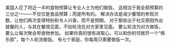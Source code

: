美国人花了将近一半的食物预算让专业人士为他们做饭。
这相当于我全部预算的三分之一——不仅仅是食品预算；而是所有的。
解决办法是减少餐馆的参观次数，让他们再次变得特别和令人兴奋，而不是预期。
对于那些出于社交原因外出就餐的人，与其在餐馆见面，不如轮流在对方家里见面。
要么轮流为对方做饭，要么让每次聚会带食物参加。
如果你真的很有进取心，可以和你的邻居开一个“俱乐部”，每个人轮流做饭。
有七个家庭，你每周只需要做饭一次。